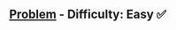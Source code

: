 [Problem](https://www.hackerrank.com/challenges/30-class-vs-instance/problem) - Difficulty: Easy :white_check_mark:
---